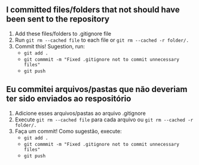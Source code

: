 ## I committed files/folders that not should have been sent to the repository

1. Add these files/folders to .gitignore file
1. Run `git rm --cached file` to each file or `git rm --cached -r folder/.`
1. Commit this! Sugestion, run:
    * `git add .`
    * `git commmit -m "Fixed .gitignore not to commit unnecessary files"`
    * `git push`

## Eu commitei arquivos/pastas que não deveriam ter sido enviados ao respositório

1. Adicione esses arquivos/pastas ao arquivo .gitignore 
1. Execute `git rm --cached file` para cada arquivo ou `git rm --cached -r folder/.`
1. Faça um commit! Como sugestão, execute:
    * `git add .`
    * `git commmit -m "Fixed .gitignore not to commit unnecessary files"`
    * `git push`
